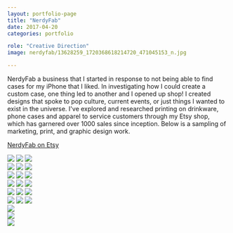 ```yaml
---
layout: portfolio-page
title: "NerdyFab"
date: 2017-04-20
categories: portfolio

role: "Creative Direction"
image: nerdyfab/13628259_1720368618214720_471045153_n.jpg

---
```


NerdyFab a business that I started in response to not being able to find cases for my iPhone that I liked. In investigating how I could create a custom case, one thing led to another and I opened up shop! I created designs that spoke to pop culture, current events, or just things I wanted to exist in the universe. I've explored and researched printing on drinkware, phone cases and apparel to service customers through my Etsy shop, which has garnered over 1000 sales since inception. Below is a sampling of marketing, print, and graphic design work.

<a href="https://www.etsy.com/shop/nerdyfab" class="nd-portfolio__btn" target="_blank">NerdyFab on Etsy <i class="fa fa-external-link" aria-hidden="true"></i></a>

<div class="nd-portfolio__images even">
	<span>
		<img src="/assets/images/folio/nerdyfab/Coffee-mug-flatlay-51r.jpg" />
	</span>
	<span>
		<img src="/assets/images/folio/nerdyfab/13628259_1720368618214720_471045153_n.jpg" />
	</span>
	<span>
		<img src="/assets/images/folio/nerdyfab/CxrUgHpXEAAl3sz.jpg" />
	</span>
</div>

<div class="nd-portfolio__images even">
	<span>
		<img src="/assets/images/folio/nerdyfab/0293c_MzXgtFLV5x8eBjkBSL7ntvKp.jpg" />
	</span>
	<span>
		<img src="/assets/images/folio/nerdyfab/back-on-my.jpg" />
	</span>
	<span>
		<img src="/assets/images/folio/nerdyfab/Desktop-73-2.jpg" />
	</span>
</div>

<div class="nd-portfolio__images even">
	<span>
		<img src="/assets/images/folio/nerdyfab/neon.jpg" />
	</span>
	<span>
		<img src="/assets/images/folio/nerdyfab/lemonade-print.jpg" />
	</span>
	<span>
		<img src="/assets/images/folio/nerdyfab/IMG_4662.JPG" />
	</span>
</div>

<div class="nd-portfolio__images even">
	<span>
		<img src="/assets/images/folio/nerdyfab/tough-case.jpg" />
	</span>
	<span>
		<img src="/assets/images/folio/nerdyfab/vneck-nextlevel-v.jpg" />
	</span>
	<span>
		<img src="/assets/images/folio/nerdyfab/mugs.jpg" />
	</span>
</div>

<div class="nd-portfolio__images even">
	<span>
		<img src="/assets/images/folio/nerdyfab/nasty-woman-sticker.jpg" />
	</span>
	<span>
		<img src="/assets/images/folio/nerdyfab/Coffee-mug-flatlay-51.jpg" />
	</span>
	<span>
		<img src="/assets/images/folio/nerdyfab/Desktop-73.jpg" />
	</span>
</div>

<div class="nd-portfolio__images even">
	<span>
		<img src="/assets/images/folio/nerdyfab/style-2.jpg" />
	</span>
	<span>
		<img src="/assets/images/folio/nerdyfab/nasty.jpg" />
	</span>
	<span>
		<img src="/assets/images/folio/nerdyfab/lettersize.png" />
	</span>
</div>

<div class="nd-portfolio__images center">
	<span>
		<img src="/assets/images/folio/nerdyfab/sale.jpg" />
	</span>
</div>

<div class="nd-portfolio__images center">
	<span>
		<img src="/assets/images/folio/nerdyfab/holidays.jpg" />
	</span>
</div>

<div class="nd-portfolio__images center">
	<span>
		<img srcset="/assets/images/folio/nerdyfab/nf-layout.png 600w,
								 /assets/images/folio/nerdyfab/nf-layout__2x.png 1200w"
				 src="/assets/images/folio/nerdyfab/nf-layout.png" />
	</span>
</div>
